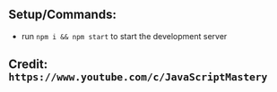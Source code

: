 

## Setup/Commands:
- run ```npm i && npm start``` to start the development server



## Credit: ```https://www.youtube.com/c/JavaScriptMastery ```
